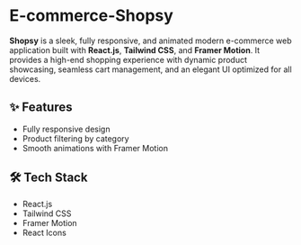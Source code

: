 # E-commerce-Shopsy
**Shopsy** is a sleek, fully responsive, and animated modern e-commerce web application built with **React.js**, **Tailwind CSS**, and **Framer Motion**. It provides a high-end shopping experience with dynamic product showcasing, seamless cart management, and an elegant UI optimized for all devices.

## ✨ Features

- Fully responsive design
- Product filtering by category
- Smooth animations with Framer Motion

## 🛠 Tech Stack

- React.js
- Tailwind CSS
- Framer Motion
- React Icons
